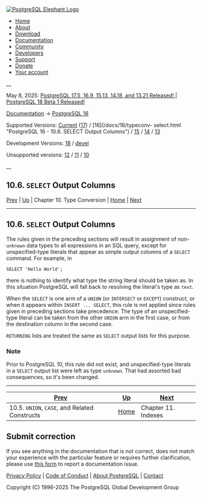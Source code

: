 [ ![PostgreSQL Elephant Logo](/media/img/about/press/elephant.png) ](/)

  * [Home](/ "Home")
  * [About](/about/ "About")
  * [Download](/download/ "Download")
  * [Documentation](/docs/ "Documentation")
  * [Community](/community/ "Community")
  * [Developers](/developer/ "Developers")
  * [Support](/support/ "Support")
  * [Donate](/about/donate/ "Donate")
  * [Your account](/account/ "Your account")

__

May 8, 2025: [ PostgreSQL 17.5, 16.9, 15.13, 14.18, and 13.21 Released! ](/about/news/postgresql-175-169-1513-1418-and-1321-released-3072/) | [ PostgreSQL 18 Beta 1 Released! ](/about/news/postgresql-18-beta-1-released-3070/)

[Documentation](/docs/ "Documentation") -> [PostgreSQL
16](/docs/16/index.html)

Supported Versions: [Current](/docs/current/typeconv-select.html "PostgreSQL
17 - 10.6. SELECT Output Columns") ([17](/docs/17/typeconv-select.html
"PostgreSQL 17 - 10.6. SELECT Output Columns")) / [16](/docs/16/typeconv-
select.html "PostgreSQL 16 - 10.6. SELECT Output Columns") /
[15](/docs/15/typeconv-select.html "PostgreSQL 15 - 10.6. SELECT Output
Columns") / [14](/docs/14/typeconv-select.html "PostgreSQL 14 - 10.6. SELECT
Output Columns") / [13](/docs/13/typeconv-select.html "PostgreSQL 13 -
10.6. SELECT Output Columns")

Development Versions: [18](/docs/18/typeconv-select.html "PostgreSQL 18 -
10.6. SELECT Output Columns") / [devel](/docs/devel/typeconv-select.html
"PostgreSQL devel - 10.6. SELECT Output Columns")

Unsupported versions: [12](/docs/12/typeconv-select.html "PostgreSQL 12 -
10.6. SELECT Output Columns") / [11](/docs/11/typeconv-select.html "PostgreSQL
11 - 10.6. SELECT Output Columns") / [10](/docs/10/typeconv-select.html
"PostgreSQL 10 - 10.6. SELECT Output Columns")

__

10.6. `SELECT` Output Columns  
---  
[Prev](typeconv-union-case.html "10.5. UNION, CASE, and Related Constructs")  | [Up](typeconv.html "Chapter 10. Type Conversion") | Chapter 10. Type Conversion | [Home](index.html "PostgreSQL 16.9 Documentation") |  [Next](indexes.html "Chapter 11. Indexes")  
  
* * *

## 10.6. `SELECT` Output Columns #

The rules given in the preceding sections will result in assignment of
non-`unknown` data types to all expressions in an SQL query, except for
unspecified-type literals that appear as simple output columns of a `SELECT`
command. For example, in

    
    
    SELECT 'Hello World';
    

there is nothing to identify what type the string literal should be taken as.
In this situation PostgreSQL will fall back to resolving the literal's type as
`text`.

When the `SELECT` is one arm of a `UNION` (or `INTERSECT` or `EXCEPT`)
construct, or when it appears within `INSERT ... SELECT`, this rule is not
applied since rules given in preceding sections take precedence. The type of
an unspecified-type literal can be taken from the other `UNION` arm in the
first case, or from the destination column in the second case.

`RETURNING` lists are treated the same as `SELECT` output lists for this
purpose.

### Note

Prior to PostgreSQL 10, this rule did not exist, and unspecified-type literals
in a `SELECT` output list were left as type `unknown`. That had assorted bad
consequences, so it's been changed.

* * *

[Prev](typeconv-union-case.html "10.5. UNION, CASE, and Related Constructs")  | [Up](typeconv.html "Chapter 10. Type Conversion") |  [Next](indexes.html "Chapter 11. Indexes")  
---|---|---  
10.5. `UNION`, `CASE`, and Related Constructs  | [Home](index.html "PostgreSQL 16.9 Documentation") |  Chapter 11. Indexes  
  
## Submit correction

If you see anything in the documentation that is not correct, does not match
your experience with the particular feature or requires further clarification,
please use [this form](/account/comments/new/16/typeconv-select.html/) to
report a documentation issue.

[Privacy Policy](/about/privacypolicy) | [Code of Conduct](/about/policies/coc/) | [About PostgreSQL](/about/) | [Contact](/about/contact/)  

Copyright (C) 1996-2025 The PostgreSQL Global Development Group


